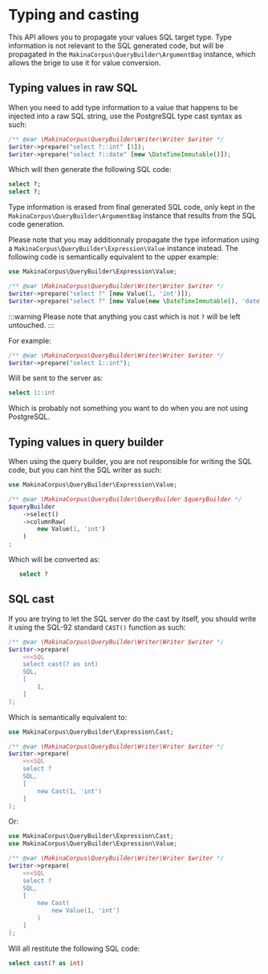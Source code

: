 # Typing and casting

This API allows you to propagate your values SQL target type. Type information
is not relevant to the SQL generated code, but will be propagated in the
`MakinaCorpus\QueryBuilder\ArgumentBag` instance, which allows the brige to
use it for value conversion.

## Typing values in raw SQL

When you need to add type information to a value that happens to be
injected into a raw SQL string, use the PostgreSQL type cast syntax
as such:

```php
/** @var \MakinaCorpus\QueryBuilder\Writer\Writer $writer */
$writer->prepare("select ?::int" [1]);
$writer->prepare("select ?::date" [new \DateTimeImmutable()]);
```

Which will then generate the following SQL code:

```sql
select ?;
select ?;
```

Type information is erased from final generated SQL code, only kept in the
`MakinaCorpus\QueryBuilder\ArgumentBag` instance that results from the
SQL code generation.

Please note that you may additionnaly propagate the type information using
a `MakinaCorpus\QueryBuilder\Expression\Value` instance instead. The following
code is semantically equivalent to the upper example:

```php
use MakinaCorpus\QueryBuilder\Expression\Value;

/** @var \MakinaCorpus\QueryBuilder\Writer\Writer $writer */
$writer->prepare("select ?" [new Value(1, 'int')]);
$writer->prepare("select ?" [new Value(new \DateTimeImmutable(), 'date')]);
```

:::warning
Please note that anything you cast which is not ``?`` will be left untouched.
:::

For example:

```php
/** @var \MakinaCorpus\QueryBuilder\Writer\Writer $writer */
$writer->prepare("select 1::int");
```

Will be sent to the server as:

```sql
select 1::int
```

Which is probably not something you want to do when you are not using
PostgreSQL.

## Typing values in query builder

When using the query builder, you are not responsible for writing the SQL
code, but you can hint the SQL writer as such:

```php
use MakinaCorpus\QueryBuilder\Expression\Value;

/** @var \MakinaCorpus\QueryBuilder\QueryBuilder $queryBuilder */
$queryBuilder
    ->select()
    ->columnRaw(
        new Value(1, 'int')
    )
;
```

Which will be converted as:

```sql
   select ?
```

## SQL cast

If you are trying to let the SQL server do the cast by itself, you should write
it using the SQL-92 standard ``CAST()`` function as such:

```php
/** @var \MakinaCorpus\QueryBuilder\Writer\Writer $writer */
$writer->prepare(
    <<<SQL
    select cast(? as int)
    SQL,
    [
        1,
    ]
);
```

Which is semantically equivalent to:

```php
use MakinaCorpus\QueryBuilder\Expression\Cast;

/** @var \MakinaCorpus\QueryBuilder\Writer\Writer $writer */
$writer->prepare(
    <<<SQL
    select ?
    SQL,
    [
        new Cast(1, 'int')
    ]
);
```

Or:

```php
use MakinaCorpus\QueryBuilder\Expression\Cast;
use MakinaCorpus\QueryBuilder\Expression\Value;

/** @var \MakinaCorpus\QueryBuilder\Writer\Writer $writer */
$writer->prepare(
    <<<SQL
    select ?
    SQL,
    [
        new Cast(
            new Value(1, 'int')
        )
    ]
);
```

Will all restitute the following SQL code:

```sql
select cast(? as int)
```

